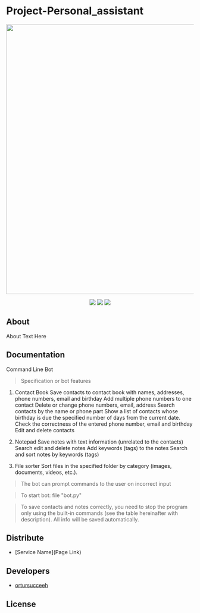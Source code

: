 # Project-Personal_assistant

<p align="center">
      <img src="Project Logo Url" width="726">
</p>

<p align="center">
   <img src="https://img.shields.io/badge/Language-Python-brightgreen">
   <img src="https://img.shields.io/badge/Version-3.6.6-blue">
   <img src="https://img.shields.io/badge/License-MIT-yellow">
</p>

## About

About Text Here

## Documentation

Command Line Bot

> Specification or bot features

1. Contact Book Save contacts to contact book with names, addresses, phone numbers, email and
   birthday Add multiple phone numbers to one contact Delete or change phone numbers, email, address
   Search contacts by the name or phone part Show a list of contacts whose birthday is due the
   specified number of days from the current date. Check the correctness of the entered phone
   number, email and birthday Edit and delete contacts

2. Notepad Save notes with text information (unrelated to the contacts) Search edit and delete notes
   Add keywords (tags) to the notes Search and sort notes by keywords (tags)

3. File sorter Sort files in the specified folder by category (images, documents, videos, etc.).

> The bot can prompt commands to the user on incorrect input

> To start bot: file "bot.py"

> To save contacts and notes correctly, you need to stop the program only using the built-in
> commands (see the table hereinafter with description). All info will be saved automatically.

## Distribute

- [Service Name](Page Link)

## Developers

- [ortursucceeh](https://github.com/ortursucceeh)

## License
